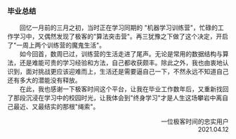 ### 毕业总结

&emsp;&emsp;回忆一月前的三月之初，当时正在学习同期的
"机器学习训练营"，忙碌的工作学习中，又偶然发现了极客的"算法突击营"。再三犹豫之下做了这个决定，开启了"一周上两个训练营的魔鬼生活"。<br>
&emsp;&emsp;如今回首，数周已过，训练营的生活走进了尾声。无论是常用的数据结构与算法，还是难能可贵的学习经验和方法，自己都收获颇丰。除此之外，我也由衷地认识到，面对挑战更应该迎难而上，生活还是需要逼自己一下，不然永远不知道自己还有多大的潜能没有释放。<br>
&emsp;&emsp;在此，我也感谢一下极客时间这个平台，让我在毕业工作数年后，又重新找回了那段沉浸在学习中的校园时光，让我体会到"终身学习"才是人生这场攀岩中离自己最近、又最结实的那根"绳索"。

<div align="right">一位极客时间的忠实用户</div> 
<div align="right">2021.04.12</div>